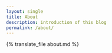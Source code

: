 ```yaml
---
layout: single
title: About
description: introduction of this blog
permalink: /about/
---
```


{% translate_file about.md %}